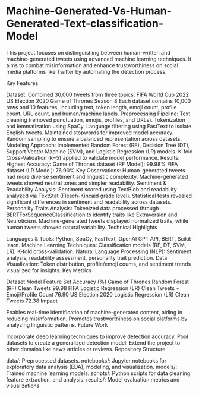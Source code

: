 # Machine-Generated-Vs-Human-Generated-Text-classification-Model
This project focuses on distinguishing between human-written and machine-generated tweets using advanced machine learning techniques. It aims to combat misinformation and enhance trustworthiness on social media platforms like Twitter by automating the detection process.


Key Features

Dataset:
Combined 30,000 tweets from three topics:
FIFA World Cup 2022
US Election 2020
Game of Thrones Season 8
Each dataset contains 10,000 rows and 10 features, including text, token length, emoji count, profile count, URL count, and human/machine labels.
Preprocessing Pipeline:
Text cleaning (removed punctuation, emojis, profiles, and URLs).
Tokenization and lemmatization using SpaCy.
Language filtering using FastText to isolate English tweets.
Maintained stopwords for improved model accuracy.
Random sampling to ensure a balanced representation across datasets.
Modeling Approach:
Implemented Random Forest (RF), Decision Tree (DT), Support Vector Machine (SVM), and Logistic Regression (LR) models.
K-fold Cross-Validation (k=5) applied to validate model performance.
Results:
Highest Accuracy:
Game of Thrones dataset (RF Model): 99.98%
FIFA dataset (LR Model): 76.90%
Key Observations:
Human-generated tweets had more diverse sentiment and linguistic complexity.
Machine-generated tweets showed neutral tones and simpler readability.
Sentiment & Readability Analysis:
Sentiment scored using TextBlob and readability analyzed via TextStat (Flesch-Kincaid grade level).
Statistical tests revealed significant differences in sentiment and readability across datasets.
Personality Traits Analysis:
Tokenized data processed through BERTForSequenceClassification to identify traits like Extraversion and Neuroticism.
Machine-generated tweets displayed normalized traits, while human tweets showed natural variability.
Technical Highlights

Languages & Tools: Python, SpaCy, FastText, OpenAI GPT API, BERT, Scikit-learn.
Machine Learning Techniques: Classification models (RF, DT, SVM, LR), K-fold cross-validation.
Natural Language Processing (NLP): Sentiment analysis, readability assessment, personality trait prediction.
Data Visualization: Token distribution, profile/emoji counts, and sentiment trends visualized for insights.
Key Metrics

Dataset	Model	Feature Set	Accuracy (%)
Game of Thrones	Random Forest (RF)	Clean Tweets	99.98
FIFA	Logistic Regression (LR)	Clean Tweets + Emoji/Profile Count	76.90
US Election 2020	Logistic Regression (LR)	Clean Tweets	72.38
Impact

Enables real-time identification of machine-generated content, aiding in reducing misinformation.
Promotes trustworthiness on social platforms by analyzing linguistic patterns.
Future Work

Incorporate deep learning techniques to improve detection accuracy.
Pool datasets to create a generalized detection model.
Extend the project to other domains like news articles or reviews.
Repository Structure

data/: Preprocessed datasets.
notebooks/: Jupyter notebooks for exploratory data analysis (EDA), modeling, and visualization.
models/: Trained machine learning models.
scripts/: Python scripts for data cleaning, feature extraction, and analysis.
results/: Model evaluation metrics and visualizations.
